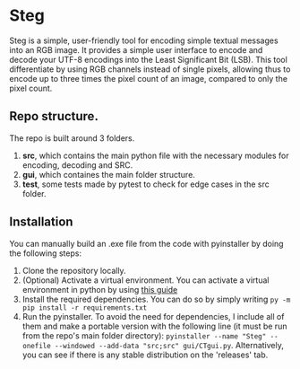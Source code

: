 # Steg

Steg is a simple, user-friendly tool for encoding simple textual messages into an RGB image. It provides a simple user interface to encode and decode your UTF-8 encodings into the Least Significant Bit (LSB).
This tool differentiate by using RGB channels instead of single pixels, allowing thus to encode up to three times the pixel count of an image, compared to only the pixel count. 

## Repo structure. 
The repo is built around 3 folders. 

1. **src**, which contains the main python file with the necessary modules for encoding, decoding and SRC.
2. **gui**, which containes the main folder structure.
3. **test**, some tests made by pytest to check for edge cases in the src folder.

## Installation

You can manually build an .exe file from the code with pyinstaller by doing the following steps:

1. Clone the repository locally.
2. (Optional) Activate a virtual environment. You can activate a virtual environment in python by using [this guide](https://docs.python.org/3/tutorial/venv.html)
3. Install the required dependencies. You can do so by simply writing `py -m pip install -r requirements.txt`
4. Run the pyinstaller. To avoid the need for dependencies, I include all of them and make a portable version with the following line (it must be run from the repo's main folder directory): `pyinstaller --name "Steg" --onefile --windowed --add-data "src;src" gui/CTgui.py`. Alternatively, you can see if there is any stable distribution on the 'releases' tab.


